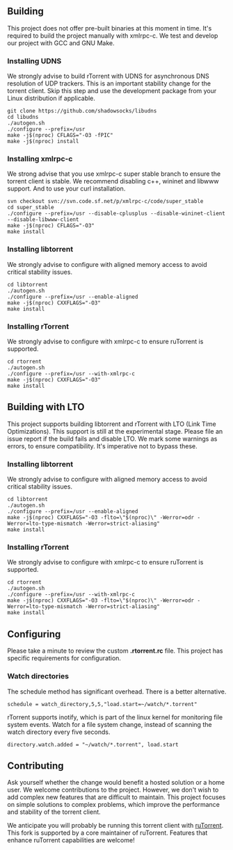 ## Building
This project does not offer pre-built binaries at this moment in time. It's required to build the project manually with xmlrpc-c. We test and develop our project with GCC and GNU Make.

### Installing UDNS
We strongly advise to build rTorrent with UDNS for asynchronous DNS resolution of UDP trackers. This is an important stability change for the torrent client. Skip this step and use the development package from your Linux distribution if applicable.
```
git clone https://github.com/shadowsocks/libudns
cd libudns
./autogen.sh
./configure --prefix=/usr
make -j$(nproc) CFLAGS="-O3 -fPIC"
make -j$(nproc) install
```

### Installing xmlrpc-c
We strong advise that you use xmlrpc-c super stable branch to ensure the torrent client is stable.
We recommend disabling c++, wininet and libwww support. And to use your curl installation.
```
svn checkout svn://svn.code.sf.net/p/xmlrpc-c/code/super_stable
cd super_stable
./configure --prefix=/usr --disable-cplusplus --disable-wininet-client --disable-libwww-client
make -j$(nproc) CFLAGS="-O3"
make install
```

### Installing libtorrent
We strongly advise to configure with aligned memory access to avoid critical stability issues.
```
cd libtorrent
./autogen.sh
./configure --prefix=/usr --enable-aligned
make -j$(nproc) CXXFLAGS="-O3"
make install
```

### Installing rTorrent
We strongly advise to configure with xmlrpc-c to ensure ruTorrent is supported.
```
cd rtorrent
./autogen.sh
./configure --prefix=/usr --with-xmlrpc-c
make -j$(nproc) CXXFLAGS="-O3"
make install
```

## Building with LTO
This project supports building libtorrent and rTorrent with LTO (Link Time Optimizations). This support is still at the experimental stage. Please file an issue report if the build fails and disable LTO. We mark some warnings as errors, to ensure compatibility. It's imperative not to bypass these.

### Installing libtorrent
We strongly advise to configure with aligned memory access to avoid critical stability issues.
```
cd libtorrent
./autogen.sh
./configure --prefix=/usr --enable-aligned
make -j$(nproc) CXXFLAGS="-O3 -flto=\"$(nproc)\" -Werror=odr -Werror=lto-type-mismatch -Werror=strict-aliasing"
make install
```

### Installing rTorrent
We strongly advise to configure with xmlrpc-c to ensure ruTorrent is supported.
```
cd rtorrent
./autogen.sh
./configure --prefix=/usr --with-xmlrpc-c
make -j$(nproc) CXXFLAGS="-O3 -flto=\"$(nproc)\" -Werror=odr -Werror=lto-type-mismatch -Werror=strict-aliasing"
make install
```

## Configuring
Please take a minute to review the custom **.rtorrent.rc** file. This project has specific requirements for configuration.

### Watch directories
The schedule method has significant overhead. There is a better alternative.
```
schedule = watch_directory,5,5,"load.start=~/watch/*.torrent"
```

rTorrent supports inotify, which is part of the linux kernel for monitoring file system events.
Watch for a file system change, instead of scanning the watch directory every five seconds.
```
directory.watch.added = "~/watch/*.torrent", load.start
```

## Contributing
Ask yourself whether the change would benefit a hosted solution or a home user. We welcome contributions to the project. However, we don't wish to add complex new features that are difficult to maintain. This project focuses on simple solutions to complex problems, which improve the performance and stability of the torrent client.

We anticipate you will probably be running this torrent client with [ruTorrent](https://github.com/Novik/ruTorrent). This fork is supported by a core maintainer of ruTorrent. Features that enhance ruTorrent capabilities are welcome!
